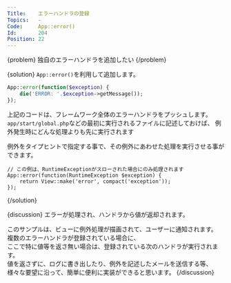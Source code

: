 ```yaml
---
Title:    エラーハンドラの登録
Topics:   -
Code:     App::error()
Id:       204
Position: 22
---
```


{problem}
独自のエラーハンドラを追加したい
{/problem}

{solution}
`App::error()`を利用して追加します。

```php
App::error(function($exception) {
    die('ERROR: '.$exception->getMessage());
});
```
上記のコードは、フレームワーク全体のエラーハンドラをプッシュします。
`app/start/global.php`などの最初に実行されるファイルに記述しておけば、
例外発生時にどんな処理よりも先に実行されます

例外をタイプヒントで指定する事で、その例外にあわせた処理を実行させる事ができます。
```
// この例は、RuntimeExceptionがスローされた場合にのみ処理されます
App::error(function(RuntimeException $exception) {
    return View::make('error', compact('exception'));
});
```
{/solution}

{discussion}
エラーが処理され、ハンドラから値が返却されます。

このサンプルは、ビューに例外処理が描画されて、ユーザーに通知されます。  
複数のエラーハンドラが登録されている場合に、  
ここで特に値等を返さ無い場合は、登録されている次のハンドラが実行されます。  
値を返さずに、ログに書き出したり、例外を記述したメールを送信する等、
様々な要望に沿って、簡単に便利に実装ができると思います。
{/discussion}
